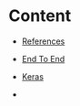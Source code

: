 # Content

* [References](./)

* [End To End](./03hands_on/02e2e_ml.md)

* [Keras](./03hands_on/10Keras.md)

* 

  
